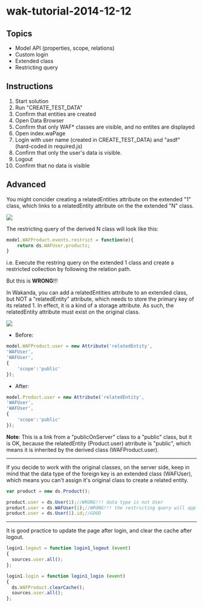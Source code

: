 wak-tutorial-2014-12-12
=======================

Topics
------

* Model API (properties, scope, relations)
* Custom login
* Extended class
* Restricting query

Instructions
------------

1. Start solution
2. Run "CREATE_TEST_DATA"
3. Confirm that entities are created
4. Open Data Browser
5. Confirm that only WAF* classes are visible, and no entites are displayed
6. Open index.waPage
7. Login with user name (created in CREATE_TEST_DATA) and "asdf" (hard-coded in required.js)
8. Confirm that only the user's data is visible.
9. Logout
10. Confirm that no data is visible

Advanced
--------
You might concider creating a relatedEntities attribute on the extended "1" class, which links to a relatedEntity attribute on the the extended "N" class.

![](https://github.com/miyako/wak-tutorial-2014-12-12/blob/master/images/NG.png)

The restricting query of the derived N class will look like this:

```js
model.WAFProduct.events.restrict = function(e){
	return ds.WAFUser.products;
}
```

i.e. Execute the restring query on the extended 1 class and create a restricted collection by following the relation path.

But this is **WRONG**!!!

In Wakanda, you can add a relatedEntities attribute to an extended class, but NOT a "relatedEntity" attribute, which needs to store the primary key of its related 1. In effect, it is a kind of a storage attribute. As such, the relatedEntity attribute must exist on the original class.

![](https://github.com/miyako/wak-tutorial-2014-12-12/blob/master/images/OK.png)

* Before:
```js
model.WAFProduct.user = new Attribute('relatedEntity', 
'WAFUser', 
'WAFUser', 
{
	'scope':'public'
});
```
* After:
```js
model.Product.user = new Attribute('relatedEntity', 
'WAFUser', 
'WAFUser', 
{
	'scope':'public'
});
```
**Note**: This is a link from a "publicOnServer" class to a "public" class, but it is OK,  because the relatedEntity (Product.user) atrribute is "public", which means it is inherited by the derived class (WAFProduct.user).

---
If you decide to work with the original classes, on the server side, keep in mind that the data type of the foreign key is an extended class (WAFUser), which means you can't assign it's original class to create a related entity.

```js
var product = new ds.Product();

product.user = ds.User(1);//WRONG!!! data type is not User
product.user = ds.WAFUser(1);//WRONG!!! the restricting query will apply
product.user = ds.User(1).id;//GOOD
```
---
It is good practice to update the page after login, and clear the cache after logout.

```js
login1.logout = function login1_logout (event)
{
  sources.user.all();
};

login1.login = function login1_login (event)
{
  ds.WAFProduct.clearCache();
  sources.user.all();
};
```

